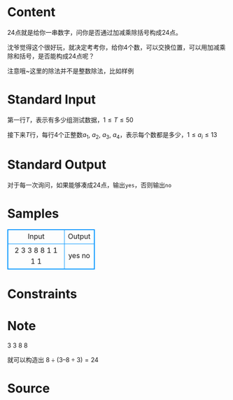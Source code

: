 
# Content

$24$点就是给你一串数字，问你是否通过加减乘除括号构成$24$点。

沈爷觉得这个很好玩，就决定考考你，给你$4$个数，可以交换位置，可以用加减乘除和括号，是否能构成$24$点呢？

注意哦~这里的除法并不是整数除法，比如样例

# Standard Input

第一行$T$，表示有多少组测试数据，$1 \leq T \leq 50$

接下来$T$行，每行$4$个正整数$a_1$, $a_2$, $a_3$, $a_4$，表示每个数都是多少，$1 \leq a _i \leq 13$

# Standard Output

对于每一次询问，如果能够凑成$24$点，输出`yes`，否则输出`no`

# Samples

<style>
        table,table tr th, table tr td { border:1px solid #0094ff; }
        table { width: 200px; min-height: 25px; line-height: 25px; text-align: center; border-collapse: collapse;}   
    </style>
<table>
	<tr>
		<td>Input</td>
		<td>Output</td>
	</tr>
<tr><td>2
3 3 8 8
1 1 1 1</td><td>yes
no</td></tr></table>


# Constraints



# Note

$3$ $3$ $8$ $8$

就可以构造出 $8 \div (3 – 8 \div 3)=24$

# Source


